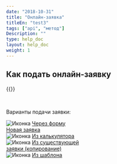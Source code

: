 ```yaml
---
date: "2018-10-31"
title: "Онлайн-заявка"
titleEn: "test3"
tags: ["api", "метод"]
Description: ""
type: help_doc
layout: help_doc
weight: 1
---
```


## Как подать онлайн-заявку

{{<alert icon="info-circle" color="alert11-light" text="Онлайн-заявку дублировать в бумажном формате не нужно. Онлайн-заявка является полноценной заявкой на перевозку." close="false">}}

<br/>

  </div>
    <p>Варианты подачи заявки:</p>
    <div class="row text-inline">
      <div>
       <img src="/img/icon/ico-from-form.png" alt="Иконка">
        <a href="http://kb.innervate.ru/new_order/online_order/from_new_order/">
          Через форму<br>Новая заявка
        </a>
      </div>
      <div>
       <img src="/img/icon/ico-from-calc.png" alt="Иконка">
        <a href="http://kb.innervate.ru/new_order/online_order/from_calculator/">
          Из калькулятора
        </a>
      </div>
      <div>
       <img src="/img/icon/ico-from-copy.png" alt="Иконка">
        <a href="http://kb.innervate.ru/new_order/online_order/copy/">
          Из существующей<br>заявки (копирование)
        </a>
      </div>
      <div>
       <img src="/img/icon/ico-from-template.png" alt="Иконка">
        <a href="http://kb.innervate.ru/new_order/online_order/templates/">
          Из шаблона
        </a>
      </div>
    </div>

